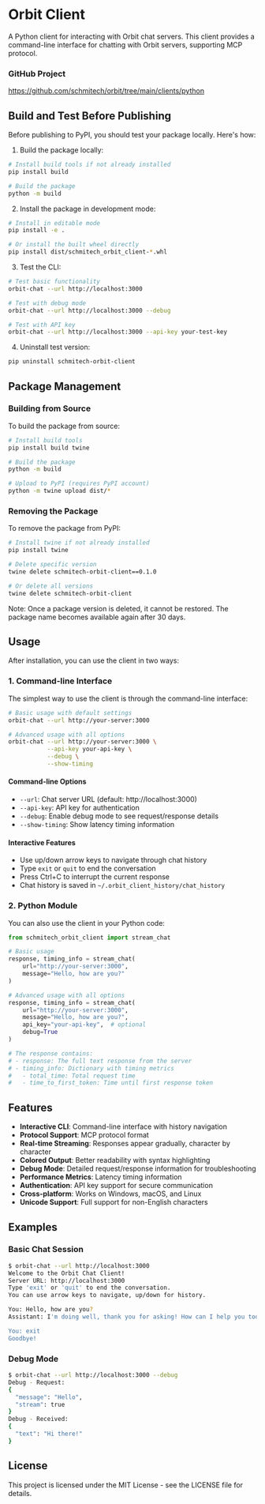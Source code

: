 # Orbit Client

A Python client for interacting with Orbit chat servers. This client provides a command-line interface for chatting with Orbit servers, supporting MCP protocol.

### GitHub Project

https://github.com/schmitech/orbit/tree/main/clients/python

## Build and Test Before Publishing

Before publishing to PyPI, you should test your package locally. Here's how:

1. Build the package locally:
```bash
# Install build tools if not already installed
pip install build

# Build the package
python -m build
```

2. Install the package in development mode:
```bash
# Install in editable mode
pip install -e .

# Or install the built wheel directly
pip install dist/schmitech_orbit_client-*.whl
```

3. Test the CLI:
```bash
# Test basic functionality
orbit-chat --url http://localhost:3000

# Test with debug mode
orbit-chat --url http://localhost:3000 --debug

# Test with API key
orbit-chat --url http://localhost:3000 --api-key your-test-key
```

4. Uninstall test version:
```bash
pip uninstall schmitech-orbit-client
```

## Package Management

### Building from Source

To build the package from source:

```bash
# Install build tools
pip install build twine

# Build the package
python -m build

# Upload to PyPI (requires PyPI account)
python -m twine upload dist/*
```

### Removing the Package

To remove the package from PyPI:

```bash
# Install twine if not already installed
pip install twine

# Delete specific version
twine delete schmitech-orbit-client==0.1.0

# Or delete all versions
twine delete schmitech-orbit-client
```

Note: Once a package version is deleted, it cannot be restored. The package name becomes available again after 30 days.

## Usage

After installation, you can use the client in two ways:

### 1. Command-line Interface

The simplest way to use the client is through the command-line interface:

```bash
# Basic usage with default settings
orbit-chat --url http://your-server:3000

# Advanced usage with all options
orbit-chat --url http://your-server:3000 \
           --api-key your-api-key \
           --debug \
           --show-timing
```

#### Command-line Options

- `--url`: Chat server URL (default: http://localhost:3000)
- `--api-key`: API key for authentication
- `--debug`: Enable debug mode to see request/response details
- `--show-timing`: Show latency timing information

#### Interactive Features

- Use up/down arrow keys to navigate through chat history
- Type `exit` or `quit` to end the conversation
- Press Ctrl+C to interrupt the current response
- Chat history is saved in `~/.orbit_client_history/chat_history`

### 2. Python Module

You can also use the client in your Python code:

```python
from schmitech_orbit_client import stream_chat

# Basic usage
response, timing_info = stream_chat(
    url="http://your-server:3000",
    message="Hello, how are you?"
)

# Advanced usage with all options
response, timing_info = stream_chat(
    url="http://your-server:3000",
    message="Hello, how are you?",
    api_key="your-api-key",  # optional
    debug=True
)

# The response contains:
# - response: The full text response from the server
# - timing_info: Dictionary with timing metrics
#   - total_time: Total request time
#   - time_to_first_token: Time until first response token
```

## Features

- **Interactive CLI**: Command-line interface with history navigation
- **Protocol Support**: MCP protocol format
- **Real-time Streaming**: Responses appear gradually, character by character
- **Colored Output**: Better readability with syntax highlighting
- **Debug Mode**: Detailed request/response information for troubleshooting
- **Performance Metrics**: Latency timing information
- **Authentication**: API key support for secure communication
- **Cross-platform**: Works on Windows, macOS, and Linux
- **Unicode Support**: Full support for non-English characters

## Examples

### Basic Chat Session
```bash
$ orbit-chat --url http://localhost:3000
Welcome to the Orbit Chat Client!
Server URL: http://localhost:3000
Type 'exit' or 'quit' to end the conversation.
You can use arrow keys to navigate, up/down for history.

You: Hello, how are you?
Assistant: I'm doing well, thank you for asking! How can I help you today?

You: exit
Goodbye!
```

### Debug Mode
```bash
$ orbit-chat --url http://localhost:3000 --debug
Debug - Request:
{
  "message": "Hello",
  "stream": true
}
Debug - Received:
{
  "text": "Hi there!"
}
```

## License

This project is licensed under the MIT License - see the LICENSE file for details. 